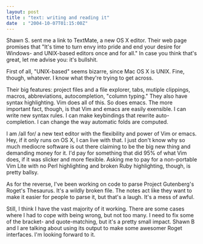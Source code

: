 ```yaml
---
layout: post
title : "text: writing and reading it"
date  : "2004-10-07T01:15:00Z"
---
```

Shawn S. sent me a link to TextMate, a new OS X editor.  Their web page promises that "It's time to turn envy into pride and end your desire for Windows- and UNIX-based editors once and for all."  In case you think that's great, let me advise you: it's bullshit.

First of all, "UNIX-based" seems bizarre, since Mac OS X is UNIX.  Fine, though, whatever.  I know what they're trying to get across.

Their big features: project files and a file explorer, tabs, mutiple clippings, macros, abbreviations, autocompletion, "column typing."  They also have syntax highlighting.  Vim does all of this.  So does emacs.  The more important fact, though, is that Vim and emacs are easily exensible.  I can write new syntax rules.  I can make keybindings that rewrite auto-completion.  I can change the way automatic folds are computed.

I am /all for/ a new text editor with the flexibility and power of Vim or emacs.  Hey, if it only runs on OS X, I can live with that.  I just don't know why so much mediocre software is out there claiming to be the big new thing and demanding money for it.  I'd pay for something that did 95% of what Vim does, if it was slicker and more flexible.  Asking me to pay for a non-portable Vim Lite with no Perl highlighting and broken Ruby highlighting, though, is pretty ballsy.

As for the reverse, I've been working on code to parse Project Gutenberg's Roget's Thesaurus.  It's a wildly broken file.  The notes act like they want to make it easier for people to parse it, but that's a laugh.  It's a mess of awful.

Still, I think I have the vast majority of it working.  There are some cases where I had to cope with being wrong, but not too many.  I need to fix some of the bracket- and quote-matching, but it's a pretty small impact.  Shawn B and I are talking about using its output to make some awesomer Roget interfaces.  I'm looking forward to it.

